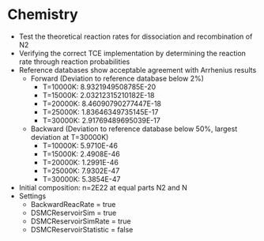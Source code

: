 # Chemistry
* Test the theoretical reaction rates for dissociation and recombination of N2
* Verifying the correct TCE implementation by determining the reaction rate through reaction probabilities
* Reference databases show acceptable agreement with Arrhenius results
  * Forward (Deviation to reference database below 2%)
    * T=10000K: 8.9321949508785E-20
    * T=15000K: 2.03212315210182E-18
    * T=20000K: 8.46090790277447E-18
    * T=25000K: 1.83646349735145E-17
    * T=30000K: 2.91769489695039E-17
  * Backward (Deviation to reference database below 50%, largest deviation at T=30000K)
    * T=10000K: 5.9710E-46
    * T=15000K: 2.4908E-46
    * T=20000K: 1.2991E-46
    * T=25000K: 7.9302E-47
    * T=30000K: 5.3854E-47
* Initial composition: n=2E22 at equal parts N2 and N
* Settings
  * BackwardReacRate       = true
  * DSMCReservoirSim       = true
  * DSMCReservoirSimRate   = true
  * DSMCReservoirStatistic = false
